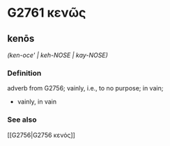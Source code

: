 # G2761 κενῶς

## kenōs

_(ken-oce' | keh-NOSE | kay-NOSE)_

### Definition

adverb from G2756; vainly, i.e., to no purpose; in vain; 

- vainly, in vain

### See also

[[G2756|G2756 κενός]]
